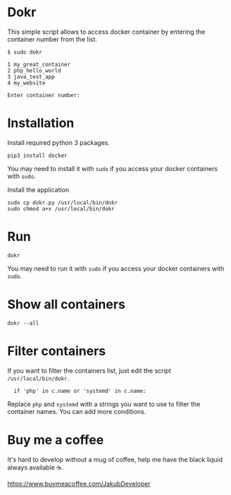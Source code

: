 # Dokr

This simple script allows to access docker container by entering the container number from the list.

```
$ sudo dokr

1 my_great_container
2 php_hello_world
3 java_test_app
4 my_website

Enter container number:

```

# Installation

Install required python 3 packages.

```
pip3 install docker
```
You may need to install it with `sudo` if you access your docker containers with `sudo`.

Install the application

```
sudo cp dokr.py /usr/local/bin/dokr
sudo chmod a+x /usr/local/bin/dokr
```

# Run
```
dokr
```
You may need to run it with `sudo` if you access your docker containers with `sudo`.

# Show all containers

```
dokr --all
```

# Filter containers

If you want to filter the containers list, just edit the script `/usr/local/bin/dokr`.

```
  if 'php' in c.name or 'systemd' in c.name:
``` 

Replace `php` and `systemd` with a strings you want to use to filter the container names. You can add more conditions.

# Buy me a coffee

It's hard to develop without a mug of coffee, help me have the black liquid always available ☕.

https://www.buymeacoffee.com/JakubDeveloper




